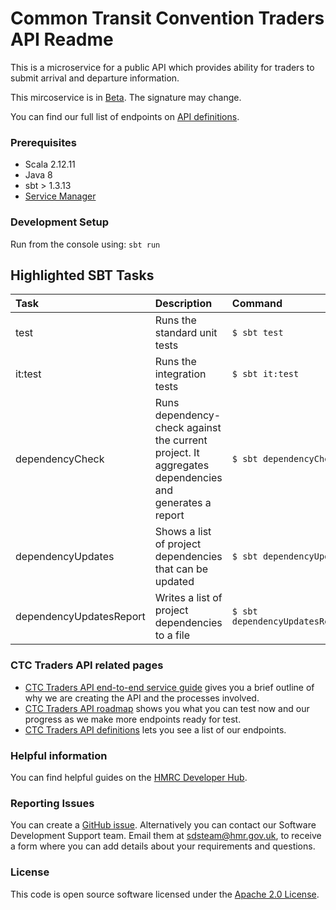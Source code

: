
# Common Transit Convention Traders API Readme

This is a microservice for a public API which provides ability for traders to submit arrival and departure information.

This mircoservice is in [Beta](https://www.gov.uk/help/beta). The signature may change. 

You can find our full list of endpoints on [API definitions](https://developer.service.hmrc.gov.uk/api-documentation/docs/api/service/common-transit-convention-traders/1.0).


### Prerequisites  
- Scala 2.12.11
- Java 8
- sbt > 1.3.13
- [Service Manager](https://github.com/hmrc/service-manager)

### Development Setup

Run from the console using: `sbt run`

## Highlighted SBT Tasks

Task | Description | Command
:-------|:------------|:-----
test | Runs the standard unit tests | ```$ sbt test```
it:test  | Runs the integration tests | ```$ sbt it:test ```
dependencyCheck | Runs dependency-check against the current project. It aggregates dependencies and generates a report | ```$ sbt dependencyCheck```
dependencyUpdates |  Shows a list of project dependencies that can be updated | ```$ sbt dependencyUpdates```
dependencyUpdatesReport | Writes a list of project dependencies to a file | ```$ sbt dependencyUpdatesReport```

### CTC Traders API related pages

- [CTC Traders API end-to-end service guide](https://developer.service.hmrc.gov.uk/guides/common-transit-convention-traders-service-guide) gives you a brief outline of why we are creating the API and the processes involved.
- [CTC Traders API roadmap](https://developer.service.hmrc.gov.uk/roadmaps/common-transit-convention-traders-roadmap) shows you what you can test now and our progress as we make more endpoints ready for test.
- [CTC Traders API definitions](https://developer.service.hmrc.gov.uk/api-documentation/docs/api/service/common-transit-convention-traders/1.0) lets you see a list of our endpoints.

### Helpful information

You can find helpful guides on the [HMRC Developer Hub](https://developer.service.hmrc.gov.uk/api-documentation/docs/using-the-hub).

### Reporting Issues

You can create a [GitHub issue](https://github.com/hmrc/common-transit-convention-traders/issues). Alternatively you can contact our Software Development Support team. Email them at sdsteam@hmr.gov.uk, to receive a form where you can add details about your requirements and questions.

### License

This code is open source software licensed under the [Apache 2.0 License]("http://www.apache.org/licenses/LICENSE-2.0.html").
